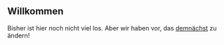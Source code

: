 ## Willkommen

Bisher ist hier noch nicht viel los. Aber wir haben vor, das [demnächst](https://de.wikipedia.org/wiki/Sankt_Nimmerlein) zu ändern!
